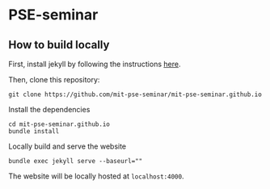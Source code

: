 PSE-seminar
===========

## How to build locally
First, install jekyll by following the instructions [here](https://jekyllrb.com/docs/installation/).

Then, clone this repository:
```shell
git clone https://github.com/mit-pse-seminar/mit-pse-seminar.github.io
```

Install the dependencies
```
cd mit-pse-seminar.github.io
bundle install
```

Locally build and serve the website
```
bundle exec jekyll serve --baseurl=""
```

The website will be locally hosted at `localhost:4000`.

